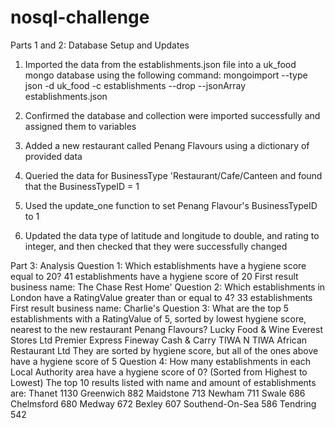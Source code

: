 # nosql-challenge
Parts 1 and 2: Database Setup and Updates
1. Imported the data from the establishments.json file into a uk_food mongo database using the following command:
    mongoimport --type json -d uk_food -c establishments --drop --jsonArray establishments.json 

2. Confirmed the database and collection were imported successfully and assigned them to variables
3. Added a new restaurant called Penang Flavours using a dictionary of provided data
4. Queried the data for BusinessType 'Restaurant/Cafe/Canteen and found that the BusinessTypeID = 1
5. Used the update_one function to set Penang Flavour's BusinessTypeID to 1
6. Updated the data type of latitude and longitude to double, and rating to integer, and then checked that they were successfully changed

Part 3: Analysis
Question 1: Which establishments have a hygiene score equal to 20?
    41 establishments have a hygiene score of 20
    First result business name: The Chase Rest Home'
Question 2: Which establishments in London have a RatingValue greater than or equal to 4?
    33 establishments
    First result business name: Charlie's
Question 3: What are the top 5 establishments with a RatingValue of 5, sorted by lowest hygiene score, nearest to the new restaurant Penang Flavours?
    Lucky Food & Wine
    Everest Stores Ltd
    Premier Express
    Fineway Cash & Carry
    TIWA N TIWA African Restaurant Ltd
    They are sorted by hygiene score, but all of the ones above have a hygiene score of 5
Question 4: How many establishments in each Local Authority area have a hygiene score of 0? (Sorted from Highest to Lowest)
    The top 10 results listed with name and amount of establishments are:
    Thanet	1130
    Greenwich	882
    Maidstone	713
    Newham	711
    Swale	686
    Chelmsford	680
    Medway	672
    Bexley	607
    Southend-On-Sea	586
    Tendring	542